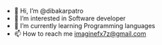 - 👋 Hi, I’m @dibakarpatro
- 👀 I’m interested in Software developer
- 🌱 I’m currently learning Programming languages
- 📫 How to reach me imaginefx7z@gmail.com

<!---
dibakarpatro/dibakarpatro is a ✨ special ✨ repository because its `README.md` (this file) appears on your GitHub profile.
You can click the Preview link to take a look at your changes.
--->
